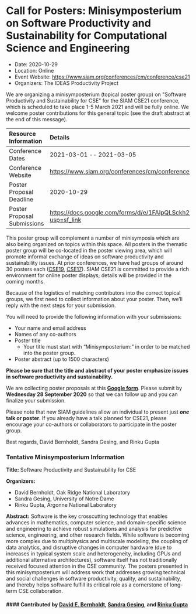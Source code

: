 # Call for Posters: Minisymposterium on Software Productivity and Sustainability for Computational Science and Engineering

- Date: 2020-10-29
- Location: Online
- Event Website: https://www.siam.org/conferences/cm/conference/cse21
- Organizers: The IDEAS Productivity Project
			   
We are organizing a minisymposterium (topical poster group) on "Software Productivity and Sustainability for CSE" for the SIAM CSE21 conference, which is scheduled to take place 1-5 March 2021 and will be fully online. We welcome poster contributions for this general topic (see the draft abstract at the end of this message). 

Resource Information | Details
:--- | :---			   
Conference Dates | 2021-03-01 -- 2021-03-05
Conference Website | https://www.siam.org/conferences/cm/conference/cse21
Poster Proposal Deadline | 2020-10-29
Poster Proposal Submissions | https://docs.google.com/forms/d/e/1FAIpQLSckh2wuHtcz41WZYjKe6aUx1mEWT4QdHL_aMwSYBERSrLsmlw/viewform?usp=sf_link

This poster group will complement a number of minisymposia which are also being organized on topics within this space.  All posters in the thematic poster group will be co-located in the poster viewing area, which will promote informal exchange of ideas on software productivity and sustainability issues. At prior conferences, we have had groups of around 30 posters each ([CSE19](https://doi.org/10.6084/m9.figshare.c.4410767), [CSE17](https://doi.org/10.6084/m9.figshare.c.3703771)).   SIAM CSE21 is committed to provide a rich environment for online poster displays; details will be provided in the coming months.

Because of the logistics of matching contributors into the correct topical groups, we first need to collect information about your poster.  Then, we’ll reply with the next steps for your submission.

You will need to provide the following information with your submissions:
* Your name and email address
* Names of any co-authors
* Poster title
  - Your title must start with “Minisymposterium:” in order to be matched into the poster group.
* Poster abstract (up to 1500 characters)

__Please be sure that the title and abstract of your poster emphasize issues in software productivity and sustainability.__

We are collecting poster proposals at this **[Google form](https://docs.google.com/forms/d/e/1FAIpQLSckh2wuHtcz41WZYjKe6aUx1mEWT4QdHL_aMwSYBERSrLsmlw/viewform?usp=sf_link)**. Please submit by **Wednesday 28 September 2020** so that we can follow up and you can finalize your submission.

Please note that new SIAM guidelines allow an individual to present just __***one*** talk or poster__.  If you already have a talk planned for CSE21, please encourage your co-authors or collaborators to participate in the poster group.

Best regards, David Bernholdt, Sandra Gesing, and Rinku Gupta

### Tentative Minisymposterium Information

**Title:** Software Productivity and Sustainability for CSE

**Organizers:**
* David Bernholdt, Oak Ridge National Laboratory
* Sandra Gesing, University of Notre Dame
* Rinku Gupta, Argonne National Laboratory

**Abstract:** Software is the key crosscutting technology that enables advances in mathematics, computer science, and domain-specific science and engineering to achieve robust simulations and analysis for predictive science, engineering, and other research fields. While software is becoming more complex due to multiphysics and multiscale modeling, the coupling of data analytics, and disruptive changes in computer hardware (due to increases in typical system scale and heterogeneity, including GPUs and additional alternative architectures), software itself has not traditionally received focused attention in the CSE community. The posters presented in this minisymposterium will address work that addresses growing technical and social challenges in software productivity, quality, and sustainability, and thereby helps software fulfill its critical role as a cornerstone of long-term CSE collaboration.

#### #### Contributed by [David E. Bernholdt](https://github.com/bernhold "David E. Bernholdt GitHub profile"), [Sandra Gesing](https://github.com/sandragesing "Sandra Gesing GitHub profile"), and [Rinku Gupta](https://github.com/rinkug "Rinku Gupta GitHub profile")

<!---
Publish: yes
Categories: Collaboration
Topics: conferences and workshops
Level: 2
Prerequisites: default
Aggregate: none
--->
